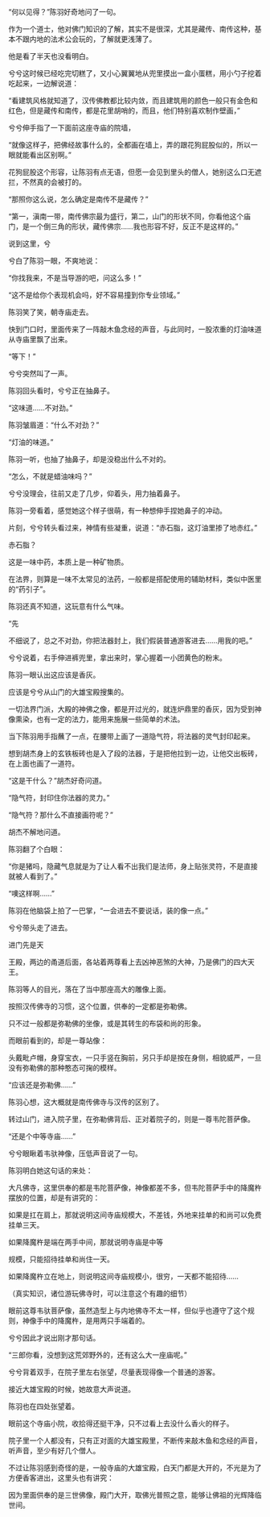 “何以见得？”陈羽好奇地问了一句。

作为一个道士，他对佛门知识的了解，其实不是很深，尤其是藏传、南传这种，基本不跟内地的法术公会玩的，了解就更浅薄了。

他是看了半天也没看明白。

兮兮这时候已经吃完切糕了，又小心翼翼地从兜里摸出一盒小蛋糕，用小勺子挖着吃起来，一边解说道：

“看建筑风格就知道了，汉传佛教都比较内敛，而且建筑用的颜色一般只有金色和红色，但是藏传和南传，都是花里胡哨的，而且，他们特别喜欢制作壁画，”

兮兮伸手指了一下面前这座寺庙的院墙，

“就像这样子，把佛经故事什么的，全都画在墙上，弄的跟花狗屁股似的，所以一眼就能看出区别啊。”

花狗屁股这个形容，让陈羽有点无语，但愿一会见到里头的僧人，她别这么口无遮拦，不然真的会被打的。

“那照你这么说，怎么确定是南传不是藏传？”

“第一，滇南一带，南传佛宗最为盛行，第二，山门的形状不同，你看他这个庙门，是一个倒三角的形状，藏传佛宗……我也形容不好，反正不是这样的。”

说到这里，兮

兮白了陈羽一眼，不爽地说：

“你找我来，不是当导游的吧，问这么多！”

“这不是给你个表现机会吗，好不容易撞到你专业领域。”

陈羽笑了笑，朝寺庙走去。

快到门口时，里面传来了一阵敲木鱼念经的声音，与此同时，一股浓重的灯油味道从寺庙里飘了出来。

“等下！”

兮兮突然叫了一声。

陈羽回头看时，兮兮正在抽鼻子。

“这味道……不对劲。”

陈羽皱眉道：“什么不对劲？”

“灯油的味道。”

陈羽一听，也抽了抽鼻子，却是没稳出什么不对的。

“怎么，不就是蜡油味吗？”

兮兮没理会，往前又走了几步，仰着头，用力抽着鼻子。

陈羽一旁看着，感觉她这个样子很萌，有一种想伸手捏她鼻子的冲动。

片刻，兮兮转头看过来，神情有些凝重，说道：“赤石脂，这灯油里掺了地赤红。”

赤石脂？

这是一味中药，本质上是一种矿物质。

在法界，则算是一味不太常见的法药，一般都是搭配使用的辅助材料，类似中医里的“药引子”。

陈羽还真不知道，这玩意有什么气味。

“先

不细说了，总之不对劲，你把法器封上，我们假装普通游客进去……用我的吧。”

兮兮说着，右手伸进裤兜里，拿出来时，掌心握着一小团黄色的粉末。

陈羽一眼认出这应该是香灰。

应该是兮兮从山门的大雄宝殿搜集的。

一切法界门派，大殿的神佛之像，都是开过光的，就连炉鼎里的香灰，因为受到神像熏染，也有一定的法力，能用来施展一些简单的术法。

当下陈羽用手指蘸了一点，在腰带上画了一道隐气符，将法器的灵气封印起来。

想到胡杰身上的玄铁板砖也是入了段的法器，于是把他拉到一边，让他交出板砖，在上面也画了一道符。

“这是干什么？”胡杰好奇问道。

“隐气符，封印住你法器的灵力。”

“隐气符？那什么不直接画符呢？”

胡杰不解地问道。

陈羽翻了个白眼：

“你是猪吗，隐藏气息就是为了让人看不出我们是法师，身上贴张灵符，不是直接就被人看到了。”

“噢这样啊……”

陈羽在他脑袋上拍了一巴掌，“一会进去不要说话，装的像一点。”

兮兮带头走了进去。

进门先是天

王殿，两边的甬道后面，各站着两尊看上去凶神恶煞的大神，乃是佛门的四大天王。

陈羽等人的目光，落在了当中那座高大的雕像上面。

按照汉传佛寺的习惯，这个位置，供奉的一定都是弥勒佛。

只不过一般都是弥勒佛的坐像，或是其转生的布袋和尚的形象。

而眼前看到的，却是一尊站像：

头戴毗卢帽，身穿宝衣，一只手竖在胸前，另只手却是按在身侧，相貌威严，一旦没有弥勒佛的那种憨态可掬的模样。

“应该还是弥勒佛……”

陈羽心想，这大概就是南传佛寺与汉传的区别了。

转过山门，进入院子里，在弥勒佛背后、正对着院子的，则是一尊韦陀菩萨像。

“还是个中等寺庙……”

兮兮眼瞅着韦驮神像，压低声音说了一句。

陈羽明白她这句话的来处：

大凡佛寺，这里供奉的都是韦陀菩萨像，神像都差不多，但韦陀菩萨手中的降魔杵摆放的位置，却是有讲究的：

如果是扛在肩上，那就说明这间寺庙规模大，不差钱，外地来挂单的和尚可以免费挂单三天。

如果降魔杵是端在两手中间，那就说明寺庙是中等

规模，只能招待挂单和尚住一天。

如果降魔杵立在地上，则说明这间寺庙规模小，很穷，一天都不能招待……

（真实知识，诸位游玩佛寺时，可以注意这个有趣的细节）

眼前这尊韦驮菩萨像，虽然造型上与内地佛寺不太一样，但似乎也遵守了这个规则，神像手中的降魔杵，是用两只手端着的。

兮兮因此才说出刚才那句话。

“三郎你看，没想到这荒郊野外的，还有这么大一座庙呢。”

兮兮背着双手，在院子里左右张望，尽量表现得像一个普通的游客。

接近大雄宝殿的时候，她故意大声说道。

陈羽也在四处张望着。

眼前这个寺庙小院，收拾得还挺干净，只不过看上去没什么香火的样子。

院子里一个人都没有，只有正对面的大雄宝殿里，不断传来敲木鱼和念经的声音，听声音，至少有好几个僧人。

不过让陈羽感到奇怪的是，一般寺庙的大雄宝殿，白天门都是大开的，不光是为了方便香客进出，这里头也有讲究：

因为里面供奉的是三世佛像，殿门大开，取佛光普照之意，能够让佛祖的光辉降临世间。
